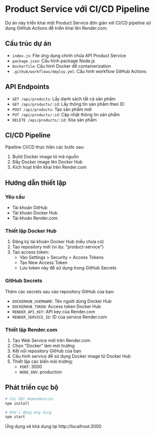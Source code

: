 # Product Service với CI/CD Pipeline

Dự án này triển khai một Product Service đơn giản với CI/CD pipeline sử dụng GitHub Actions để triển khai lên Render.com.

## Cấu trúc dự án

- `index.js`: File ứng dụng chính chứa API Product Service
- `package.json`: Cấu hình package Node.js
- `Dockerfile`: Cấu hình Docker để containerization
- `.github/workflows/deploy.yml`: Cấu hình workflow GitHub Actions

## API Endpoints

- `GET /api/products`: Lấy danh sách tất cả sản phẩm
- `GET /api/products/:id`: Lấy thông tin sản phẩm theo ID
- `POST /api/products`: Tạo sản phẩm mới
- `PUT /api/products/:id`: Cập nhật thông tin sản phẩm
- `DELETE /api/products/:id`: Xóa sản phẩm

## CI/CD Pipeline

Pipeline CI/CD thực hiện các bước sau:

1. Build Docker image từ mã nguồn
2. Đẩy Docker image lên Docker Hub
3. Kích hoạt triển khai trên Render.com

## Hướng dẫn thiết lập

### Yêu cầu

- Tài khoản GitHub
- Tài khoản Docker Hub
- Tài khoản Render.com

### Thiết lập Docker Hub

1. Đăng ký tài khoản Docker Hub (nếu chưa có)
2. Tạo repository mới (ví dụ: "product-service")
3. Tạo access token:
   - Vào Settings > Security > Access Tokens
   - Tạo New Access Token
   - Lưu token này để sử dụng trong GitHub Secrets

### GitHub Secrets

Thêm các secrets sau vào repository GitHub của bạn:

- `DOCKERHUB_USERNAME`: Tên người dùng Docker Hub
- `DOCKERHUB_TOKEN`: Access token Docker Hub
- `RENDER_API_KEY`: API key của Render.com
- `RENDER_SERVICE_ID`: ID của service Render.com

### Thiết lập Render.com

1. Tạo Web Service mới trên Render.com
2. Chọn "Docker" làm môi trường
3. Kết nối repository GitHub của bạn
4. Cấu hình service để sử dụng Docker image từ Docker Hub
5. Thiết lập các biến môi trường:
   - `PORT`: 3000
   - `NODE_ENV`: production

## Phát triển cục bộ

```bash
# Cài đặt dependencies
npm install

# Khởi động ứng dụng
npm start
```

Ứng dụng sẽ khả dụng tại http://localhost:3000
